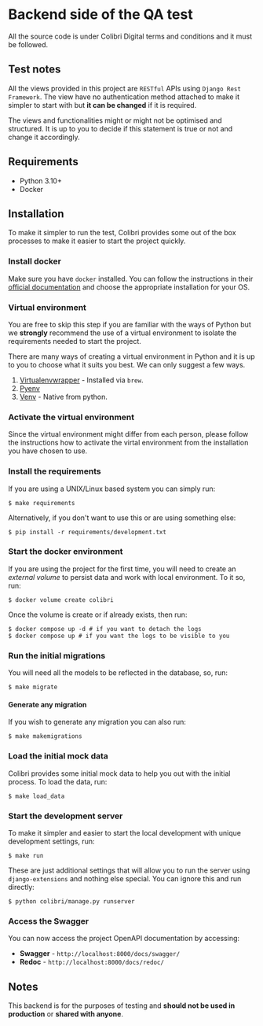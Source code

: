 # Backend side of the QA test

All the source code is under Colibri Digital terms and conditions and it must be followed.

## Test notes

All the views provided in this project are `RESTful` APIs using `Django Rest Framework`.
The view have no authentication method attached to make it simpler to start with but **it can be changed**
if it is required.

The views and functionalities might or might not be optimised and structured. It is up to you
to decide if this statement is true or not and change it accordingly.

## Requirements

* Python 3.10+
* Docker

## Installation

To make it simpler to run the test, Colibri provides some out of the box processes to make it
easier to start the project quickly.

### Install docker

Make sure you have `docker` installed. You can follow the instructions in their [official documentation](https://docs.docker.com/get-docker/)
and choose the appropriate installation for your OS.

### Virtual environment

You are free to skip this step if you are familiar with the ways of Python but we **strongly** recommend
the use of a virtual environment to isolate the requirements needed to start the project.

There are many ways of creating a virtual environment in Python and it is up to you to choose what it
suits you best. We can only suggest a few ways.

1. [Virtualenvwrapper](https://formulae.brew.sh/formula/virtualenvwrapper) - Installed via `brew`.
2. [Pyenv](https://github.com/pyenv/pyenv)
3. [Venv](https://docs.python.org/3/library/venv.html) - Native from python.

### Activate the virtual environment

Since the virtual environment might differ from each person, please follow the instructions how
to activate the virtal environment from the installation you have chosen to use.

### Install the requirements

If you are using a UNIX/Linux based system you can simply run:

```shell
$ make requirements
```

Alternatively, if you don't want to use this or are using something else:

```shell
$ pip install -r requirements/development.txt
```

### Start the docker environment

If you are using the project for the first time, you will need to create an *external volume* to
persist data and work with local environment. To it so, run:

```shell
$ docker volume create colibri
```

Once the volume is create or if already exists, then run:

```shell
$ docker compose up -d # if you want to detach the logs
$ docker compose up # if you want the logs to be visible to you
```

### Run the initial migrations

You will need all the models to be reflected in the database, so, run:

```shell
$ make migrate
```

#### Generate any migration

If you wish to generate any migration you can also run:

```shell
$ make makemigrations
```

### Load the initial mock data

Colibri provides some initial mock data to help you out with the initial process. To load the
data, run:

```shell
$ make load_data
```

### Start the development server

To make it simpler and easier to start the local development with unique development settings,
run:

```shell
$ make run
```

These are just additional settings that will allow you to run the server using `django-extensions`
and nothing else special. You can ignore this and run directly:

```shell
$ python colibri/manage.py runserver
```

### Access the Swagger

You can now access the project OpenAPI documentation by accessing:

* **Swagger** - `http://localhost:8000/docs/swagger/`
* **Redoc** - `http://localhost:8000/docs/redoc/`

## Notes

This backend is for the purposes of testing and **should not be used in production** or **shared with anyone**.
